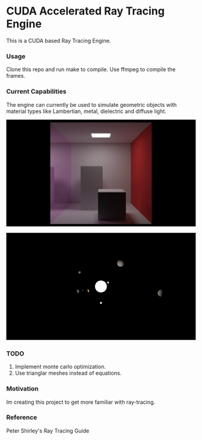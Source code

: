 # CUDA Accelerated Ray Tracing Engine
This is a CUDA based Ray Tracing Engine.


### Usage
Clone this repo and run make to compile.
Use ffmpeg to compile the frames.

### Current Capabilities
The engine can currently be used to simulate geometric objects with material types like Lambertian, metal, dielectric and diffuse light.


![Alt Text](https://github.com/Varadd9406/CudaRayTracingProject/blob/master/ReadmeStuff/image0.png)


![Alt Text](https://github.com/Varadd9406/CudaRayTracingProject/blob/master/ReadmeStuff/raytrace.gif)


### TODO
1. Implement monte carlo optimization.
2. Use trianglar meshes instead of equations.


### Motivation
Im creating this project to get more familiar with ray-tracing.

### Reference
Peter Shirley's Ray Tracing Guide